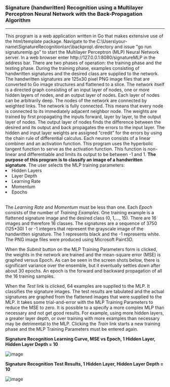 <h3>Signature (handwritten) Recognition using a Multilayer Perceptron Neural Network with the Back-Propagation Algorithm</h3>
<hr>
This program is a web application written in Go that makes extensive use of the html/template package.
Navigate to the C:\Users\your-name\SignatureRecognition\src\backprop\ directory and issue "go run signaturemlp.go" to
start the Multilayer Perceptron (MLP) Neural Network server. In a web browser enter http://127.0.0.1:8080/signatureMLP
in the address bar.  There are two phases of operation:  the training phase and the testing phase.  During the training
phase, examples consisting of handwritten signatures and the desired class are supplied to the network.  The handwritten
signatures are 125x30 pixel PNG image files that are converted to Go image structures and flattened to a slice.
The network itself is a directed graph consisting of an input layer of nodes, one or more hidden layers of nodes, and
an output layer of nodes.  Each layer of nodes can be arbitrarily deep.  The nodes of the network are connected by weighted
links.  The network is fully connected.  This means that every node is connected to its immediately adjacent neighbor node.  The weights are trained
by first propagating the inputs forward, layer by layer, to the output layer of nodes.  The output layer of nodes finds the
difference between the desired and its output and back propagates the errors to the input layer.  The hidden and input layer
weights are assigned “credit” for the errors by using the chain rule of differential calculus.  Each neuron consists of a
linear combiner and an activation function.  This program uses the hyperbolic tangent function to serve as the activation function.
This function is non-linear and differentiable and limits its output to be between -1 and 1.  <b>The purpose of this program is to classify an
image of a handwritten signature</b>.
The user selects the MLP training parameters:
<li>Hidden Layers</li>
<li>Layer Depth</li>
<li>Learning Rate</li>
<li>Momentum</li>
<li>Epochs</li>
<br>
<p>
The <i>Learning Rate</i> and <i>Momentum</i> must be less than one.  Each <i>Epoch</i> consists of the number of <i>Training Examples</i>.  
One training example is a flattened signature image and the desired class (0, 1,…, 15).  There are 16 images and therefore 16 classes.
The signatures are a sequence of 3750 (125*30) 1 or -1 integers that represent the grayscale image of the handwritten signature.
The 1 represents black and the -1 represents white.  The PNG image files were produced using Microsoft Paint3D.
</p>
<p>
When the <i>Submit</i> button on the MLP Training Parameters form is clicked, the weights in the network are trained
and the mean-square error (MSE) is graphed versus Epoch.  As can be seen in the screen shots below, there is significant variance over the ensemble,
but it eventually settles down after about 30 epochs. An epoch is the forward and backward propagation of all the 16 training samples.
</p>
<p>
When the <i>Test</i> link is clicked, 64 examples are supplied to the MLP.  It classifies the signature images.
The test results are tabulated and the actual signatures are graphed from the flattened images that were supplied to the MLP.
It takes some trial-and-error with the MLP Training Parameters to reduce the MSE to zero.  It is possible to a specify a 
more complex MLP than necessary and not get good results.  For example, using more hidden layers, a greater layer depth,
or over training with more examples than necessary may be detrimental to the MLP.  Clicking the <i>Train</i> link starts a new training
phase and the MLP Training Parameters must be entered again.
</p>

<b>Signature Recognition Learning Curve, MSE vs Epoch, 1 Hidden Layer, Hidden Layer Depth = 10</b>

![image](https://github.com/thomasteplick/signatureMLP/assets/117768679/c3853c6d-fdd2-4ed4-9ceb-e7f850c8e304)

<b>Signature Recognition Test Results, 1 Hidden Layer, Hidden Layer Depth = 10</b>

![image](https://github.com/thomasteplick/signatureMLP/assets/117768679/02cd682b-b285-4ed2-bc41-2c825300626a)

